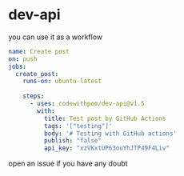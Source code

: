 # dev-api

you can use it as a workflow
```yml
name: Create post
on: push
jobs:
  create_post:
    runs-on: ubuntu-latest
    
    steps: 
      - uses: codewithpom/dev-api@v1.5
        with:
          title: Test post by GitHub Actions
          tags: '["testing"]'
          body: '# Testing with GitHub actions'
          publish: "false"
          api_key: "xzVKxtUP63ouYhJTP49F4Liv"
```
open an issue if you have any doubt


